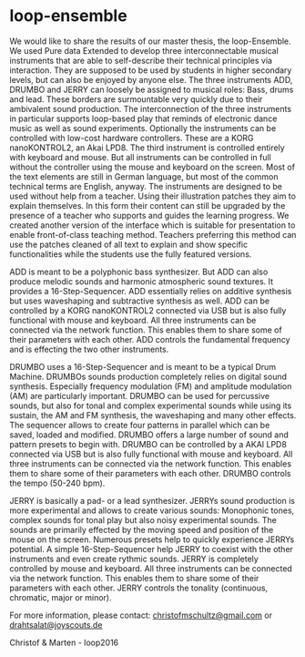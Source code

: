 # loop-ensemble
We would like to share the results of our master thesis, the loop-Ensemble. We used Pure data Extended to develop three interconnectable musical instruments that are able to self-describe their technical principles via interaction. They are supposed to be used by students in higher secondary levels, but can also be enjoyed by anyone else. The three instruments ADD, DRUMBO and JERRY can loosely be assigned to musical roles: Bass, drums and lead. These borders are surmountable very quickly due to their ambivalent sound production. The interconnection of the three instruments in particular supports loop-based play that reminds of electronic dance music as well as sound experiments. Optionally the instruments can be controlled with low-cost hardware controllers. These are a KORG nanoKONTROL2, an Akai LPD8. The third instrument is controlled entirely with keyboard and mouse. But all instruments can be controlled in full without the controller using the mouse and keyboard on the screen. Most of the text elements are still in German language, but most of the common technical terms are English, anyway. The instruments are designed to be used without help from a teacher. Using their illustration patches they aim to explain themselves. In this form their content can still be upgraded by the presence of a teacher who supports and guides the learning progress. We created another version of the interface which is suitable for presentation to enable front-of-class teaching method. Teachers preferring this method can use the patches cleaned of all text to explain and show specific functionalities while the students use the fully featured versions.

ADD is meant to be a polyphonic bass synthesizer. But ADD can also produce melodic sounds and harmonic atmospheric sound textures. It provides a 16-Step-Sequencer. ADD essentially relies on additive synthesis but uses waveshaping and subtractive synthesis as well. ADD can be controlled by a KORG nanoKONTROL2 connected via USB but is also fully functional with mouse and keyboard. All three instruments can be connected via the network function. This enables them to share some of their parameters with each other. ADD controls the fundamental frequency and is effecting the two other instruments.

DRUMBO uses a 16-Step-Sequencer and is meant to be a typical Drum Machine. DRUMBOs sounds production completely relies on digital sound synthesis. Especially frequency modulation (FM) and amplitude modulation (AM) are particularly important. DRUMBO can be used for percussive sounds, but also for tonal and complex experimental sounds while using its sustain, the AM and FM synthesis, the waveshaping and many other effects. The sequencer allows to create four patterns in parallel which can be saved, loaded and modified. DRUMBO offers a large number of sound and pattern presets to begin with. DRUMBO can be controlled by a AKAI LPD8 connected via USB but is also fully functional with mouse and keyboard. All three instruments can be connected via the network function. This enables them to share some of their parameters with each other. DRUMBO controls the tempo (50-240 bpm).

JERRY is basically a pad- or a lead synthesizer. JERRYs sound production is more experimental and allows to create various sounds: 
Monophonic tones, complex sounds for tonal play but also noisy experimental sounds. The sounds are primarily effected by the moving speed and position of the mouse on the screen. Numerous presets help to quickly experience JERRYs potential. A simple 16-Step-Sequencer help JERRY to coexist with the other instruments and even create rythmic sounds. JERRY is completely controlled by mouse and keyboard. All three instruments can be connected via the network function. This enables them to share some of their parameters with each other. JERRY controls the tonality (continuous, chromatic, major or minor).

For more information, please contact: christofmschultz@gmail.com or drahtsalat@joyscouts.de

Christof & Marten - loop2016

